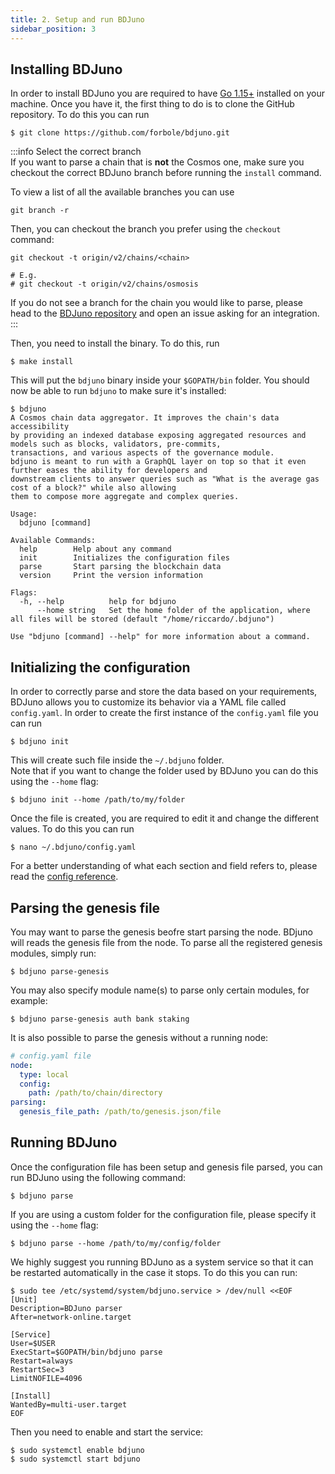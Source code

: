 ```yaml
---
title: 2. Setup and run BDJuno
sidebar_position: 3
---
```



## Installing BDJuno
In order to install BDJuno you are required to have [Go 1.15+](https://golang.org/dl/) installed on your machine. Once you have it, the first thing to do is to clone the GitHub repository. To do this you can run

```shell
$ git clone https://github.com/forbole/bdjuno.git
```

:::info Select the correct branch  
If you want to parse a chain that is **not** the Cosmos one, make sure you checkout the correct BDJuno branch before running the `install` command.

To view a list of all the available branches you can use

```shell
git branch -r
```

Then, you can checkout the branch you prefer using the `checkout` command:

```shell
git checkout -t origin/v2/chains/<chain>

# E.g.
# git checkout -t origin/v2/chains/osmosis
```

If you do not see a branch for the chain you would like to parse, please head to the [BDJuno repository](https://github.com/forbole/bdjuno/) and open an issue asking for an integration. 
:::

Then, you need to install the binary. To do this, run

```shell
$ make install
```

This will put the `bdjuno` binary inside your `$GOPATH/bin` folder. You should now be able to run `bdjuno` to make sure it's installed:

```shell
$ bdjuno
A Cosmos chain data aggregator. It improves the chain's data accessibility
by providing an indexed database exposing aggregated resources and models such as blocks, validators, pre-commits, 
transactions, and various aspects of the governance module. 
bdjuno is meant to run with a GraphQL layer on top so that it even further eases the ability for developers and
downstream clients to answer queries such as "What is the average gas cost of a block?" while also allowing
them to compose more aggregate and complex queries.

Usage:
  bdjuno [command]

Available Commands:
  help        Help about any command
  init        Initializes the configuration files
  parse       Start parsing the blockchain data
  version     Print the version information

Flags:
  -h, --help          help for bdjuno
      --home string   Set the home folder of the application, where all files will be stored (default "/home/riccardo/.bdjuno")

Use "bdjuno [command] --help" for more information about a command.
```

## Initializing the configuration
In order to correctly parse and store the data based on your requirements, BDJuno allows you to customize its behavior via a YAML file called `config.yaml`. In order to create the first instance of the `config.yaml` file you can run

```shell
$ bdjuno init
```

This will create such file inside the `~/.bdjuno` folder.  
Note that if you want to change the folder used by BDJuno you can do this using the `--home` flag:

```shell
$ bdjuno init --home /path/to/my/folder
```

Once the file is created, you are required to edit it and change the different values. To do this you can run

```shell
$ nano ~/.bdjuno/config.yaml
```

For a better understanding of what each section and field refers to, please read the [config reference](config/config.md).

## Parsing the genesis file
You may want to parse the genesis beofre start parsing the node. BDjuno will reads the genesis file from the node. 
To parse all the registered genesis modules, simply run:

```shell
$ bdjuno parse-genesis
```

You may also specify module name(s) to parse only certain modules, for example:

```shell
$ bdjuno parse-genesis auth bank staking
```

It is also possible to parse the genesis without a running node:
```yaml
# config.yaml file
node:
  type: local
  config:
    path: /path/to/chain/directory
parsing:
  genesis_file_path: /path/to/genesis.json/file
```


## Running BDJuno
Once the configuration file has been setup and genesis file parsed, you can run BDJuno using the following command:

```shell
$ bdjuno parse
```

If you are using a custom folder for the configuration file, please specify it using the `--home` flag:


```shell
$ bdjuno parse --home /path/to/my/config/folder
```

We highly suggest you running BDJuno as a system service so that it can be restarted automatically in the case it stops. To do this you can run:

```shell
$ sudo tee /etc/systemd/system/bdjuno.service > /dev/null <<EOF
[Unit]
Description=BDJuno parser
After=network-online.target

[Service]
User=$USER
ExecStart=$GOPATH/bin/bdjuno parse
Restart=always
RestartSec=3
LimitNOFILE=4096

[Install]
WantedBy=multi-user.target
EOF
```

Then you need to enable and start the service:

```shell
$ sudo systemctl enable bdjuno
$ sudo systemctl start bdjuno
```
